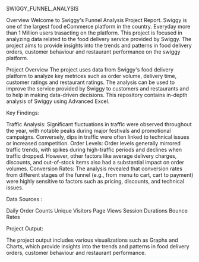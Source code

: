 SWIGGY_FUNNEL_ANALYSIS

Overview
Welcome to Swiggy's Funnel Analysis Project Report. Swiggy is one of the largest food eCommerce platform in the country. Everyday more than 1 Million users trasacting on the platform. This project is focused in analyzing data related to the food delivery service provided by Swiggy. The project aims to provide insights into the trends and patterns in food delivery orders, customer behaviour and restaurant performance on the swiggy platform.

Project Overview
The project uses data from Swiggy's food delivery platform to analyze key metrices such as order volume, delivery time, customer ratings and restaurant ratings. The analysis can be used to improve the service provided by Swiggy to customers and restaurants and to help in making data-driven decisions. This repository contains in-depth analysis of Swiggy using Advanced Excel.

Key Findings:

Traffic Analysis: Significant fluctuations in traffic were observed throughout the year, with notable peaks during major festivals and promotional campaigns. Conversely, dips in traffic were often linked to technical issues or increased competition.
Order Levels: Order levels generally mirrored traffic trends, with spikes during high-traffic periods and declines when traffic dropped. However, other factors like average delivery charges, discounts, and out-of-stock items also had a substantial impact on order volumes.
Conversion Rates: The analysis revealed that conversion rates from different stages of the funnel (e.g., from menu to cart, cart to payment) were highly sensitive to factors such as pricing, discounts, and technical issues.

Data Sources :

Daily Order Counts
Unique Visitors
Page Views
Session Durations
Bounce Rates

Project Output:

The project output includes various visualizations such as Graphs and Charts, which provide insights into the trends and patterns in food delivery orders, customer behaviour and restaurant performance.


